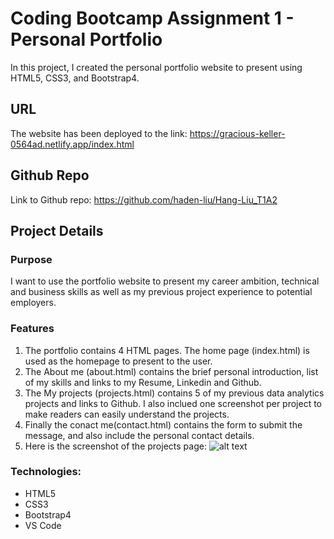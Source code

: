 # Coding Bootcamp Assignment 1 - Personal Portfolio
In this project, I created the personal portfolio website to present  using HTML5, CSS3, and Bootstrap4.

## URL
The website has been deployed to the link: https://gracious-keller-0564ad.netlify.app/index.html

## Github Repo
Link to Github repo: https://github.com/haden-liu/Hang-Liu_T1A2

## Project Details

### Purpose
I want to use the portfolio website to present my career ambition, technical and business skills as well as my previous project experience to potential employers.

### Features
1. The portfolio contains 4 HTML pages. The home page (index.html) is used as the homepage to present to the user. 
2. The About me (about.html) contains the brief personal introduction, list of my skills and links to my Resume, Linkedin and Github.
3. The My projects (projects.html) contains 5 of my previous data analytics projects and links to Github. I also inclued one screenshot per project to make readers can easily understand the projects.
4. Finally the conact me(contact.html) contains the form to submit the message, and also include the personal contact details.
5. Here is the screenshot of the projects page:
![alt text](https://github.com/haden-liu/Hang-Liu_T1A2/tree/main/img/readme_screenshot.PNG "Screenshot 1")



### Technologies:
* HTML5
* CSS3
* Bootstrap4
* VS Code










